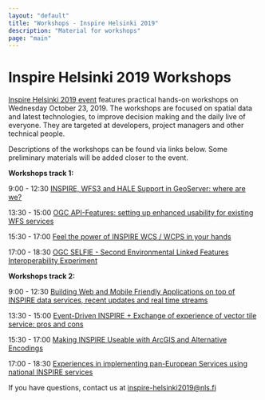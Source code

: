 ```yaml
---
layout: "default"
title: "Workshops - Inspire Helsinki 2019"
description: "Material for workshops"
page: "main"
---
```

# Inspire Helsinki 2019 Workshops 

[Inspire Helsinki 2019 event](https://www.inspire-helsinki-2019.fi/) features practical hands-on workshops on Wednesday October 23, 2019. The workshops are focused on spatial data and latest technologies, to improve decision making and the daily live of everyone. They are targeted at developers, project managers and other technical people.

Descriptions of the workshops can be found via links below. Some preliminary materials will be added closer to the event.


**Workshops track 1:** 

9:00 - 12:30
[INSPIRE, WFS3 and HALE Support in GeoServer: where are we?](https://workshops.inspire-helsinki-2019.fi/workshop1)

13:30 - 15:00
[OGC API-Features: setting up enhanced usability for existing WFS services](https://workshops.inspire-helsinki-2019.fi/workshop3)

15:30 - 17:00
[Feel the power of INSPIRE WCS / WCPS in your hands](https://workshops.inspire-helsinki-2019.fi/workshop5)

17:00 - 18:30
[OGC SELFIE - Second Environmental Linked Features Interoperability Experiment](https://workshops.inspire-helsinki-2019.fi/workshop6)


**Workshops track 2:**

9:00 - 12:30
[Building Web and Mobile Friendly Applications on top of INSPIRE data services, recent updates and real time streams](https://workshops.inspire-helsinki-2019.fi/workshop2) 

13:30 - 15:00
[Event-Driven INSPIRE + Exchange of experience of vector tile service: pros and cons](https://workshops.inspire-helsinki-2019.fi/workshop4)

15:30 - 17:00
[Making INSPIRE Useable with ArcGIS and Alternative Encodings](https://workshops.inspire-helsinki-2019.fi/workshop7)

17:00 - 18:30
[Experiences in implementing pan-European Services using national INSPIRE services](https://workshops.inspire-helsinki-2019.fi/workshop8)


If you have questions, contact us at inspire-helsinki2019@nls.fi
